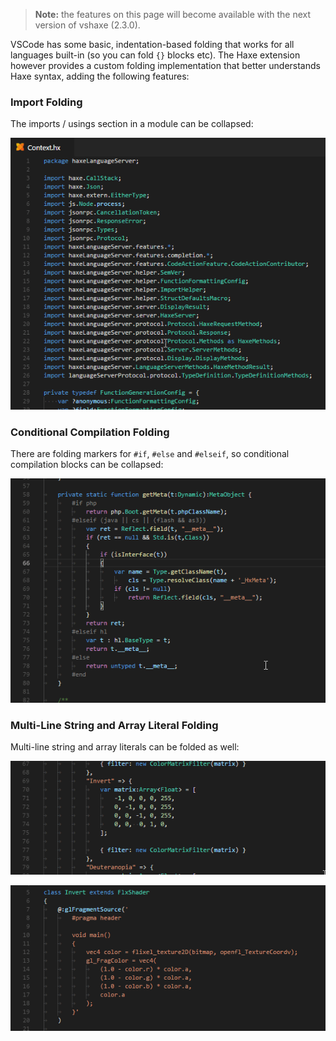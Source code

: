 > **Note:** the features on this page will become available with the next version of vshaxe (2.3.0).

VSCode has some basic, indentation-based folding that works for all languages built-in (so you can fold `{}` blocks etc). The Haxe extension however provides a custom folding implementation that better understands Haxe syntax, adding the following features:

### Import Folding

The imports / usings section in a module can be collapsed:

![](images/folding/imports.gif)

### Conditional Compilation Folding

There are folding markers for `#if`, `#else` and `#elseif`, so conditional compilation blocks can be collapsed:

![](images/folding/conditional-compilation.gif)

### Multi-Line String and Array Literal Folding

Multi-line string and array literals can be folded as well:

![](images/folding/array-literal.gif)

![](images/folding/string-literal.gif)
